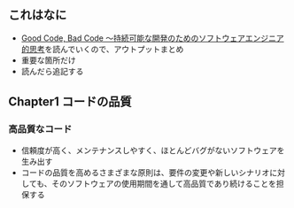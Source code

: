 ## これはなに
- [Good Code, Bad Code ～持続可能な開発のためのソフトウェアエンジニア的思考](https://www.amazon.co.jp/dp/4798068160?ref=ppx_pop_mob_ap_share)を読んでいくので、アウトプットまとめ
- 重要な箇所だけ
- 読んだら追記する

## Chapter1 コードの品質
### 高品質なコード
- 信頼度が高く、メンテナンスしやすく、ほとんどバグがないソフトウェアを生み出す
- コードの品質を高めるさまざまな原則は、要件の変更や新しいシナリオに対しても、そのソフトウェアの使用期間を通して高品質であり続けることを担保する